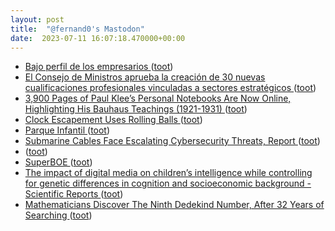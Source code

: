 ```yaml
---
layout: post
title:  "@fernand0's Mastodon"
date:  2023-07-11 16:07:18.470000+00:00
---
```

*  [Bajo perfil de los empresarios ](https://www.lavozdeasturias.es/noticia/opinion/2023/06/30/bajo-perfil-empresarios/00031688124793790927167.ht) ([toot](https://mastodon.social/@fernand0/110696309616997626))
*  [El Consejo de Ministros aprueba la creación de 30 nuevas cualificaciones profesionales vinculadas a sectores estratégicos   ](https://www.educacionyfp.gob.es/prensa/actualidad/2023/06/20230627-cualificacionesfp.htm) ([toot](https://mastodon.social/@fernand0/110696089553655652))
*  [3,900 Pages of Paul Klee’s Personal Notebooks Are Now Online, Highlighting His Bauhaus Teachings (1921-1931) ](https://www.openculture.com/2023/06/3900-pages-of-paul-klees-personal-notebooks-are-now-online-highlighting-his-bauhaus-teachings-1921-1931.htm) ([toot](https://mastodon.social/@fernand0/110695988340000266))
*  [Clock Escapement Uses Rolling Balls ](https://hackaday.com/2023/07/09/clock-escapement-uses-rolling-balls) ([toot](https://mastodon.social/@fernand0/110695146005191722))
*  [Parque Infantil ](https://www.flickr.com/photos/fernand0/53007631869) ([toot](https://mastodon.social/@fernand0/110695009851243403))
*  [Submarine Cables Face Escalating Cybersecurity Threats, Report ](https://www.hackread.com/submarine-cables-cybersecurity-threats) ([toot](https://mastodon.social/@fernand0/110694955944189532))
*  [ ](https://mastodon.social/@pjorge) ([toot](https://mastodon.social/@fernand0/110694847033400668))
*  [SuperBOE ](https://superboe.e) ([toot](https://mastodon.social/@fernand0/110694831668772773))
*  [The impact of digital media on children’s intelligence while controlling for genetic differences in cognition and socioeconomic background - Scientific Reports ](https://www.nature.com/articles/s41598-022-11341-) ([toot](https://mastodon.social/@fernand0/110694432119675552))
*  [Mathematicians Discover The Ninth Dedekind Number, After 32 Years of Searching ](https://www.sciencealert.com/mathematicians-discover-the-ninth-dedekind-number-after-32-years-of-searchin) ([toot](https://mastodon.social/@fernand0/110694270410301210))
